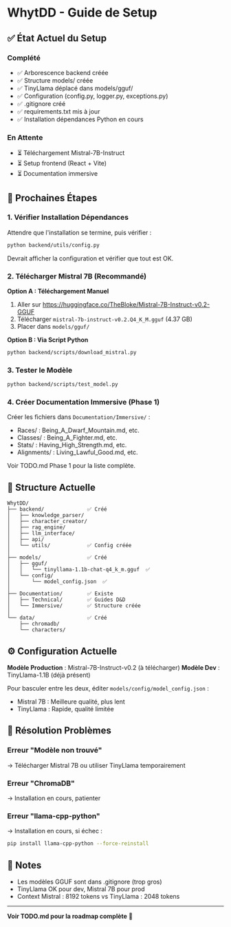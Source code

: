 # WhytDD - Guide de Setup

## ✅ État Actuel du Setup

### Complété
- ✅ Arborescence backend créée
- ✅ Structure models/ créée
- ✅ TinyLlama déplacé dans models/gguf/
- ✅ Configuration (config.py, logger.py, exceptions.py)
- ✅ .gitignore créé
- ✅ requirements.txt mis à jour
- ✅ Installation dépendances Python en cours

### En Attente
- ⏳ Téléchargement Mistral-7B-Instruct
- ⏳ Setup frontend (React + Vite)
- ⏳ Documentation immersive

## 🚀 Prochaines Étapes

### 1. Vérifier Installation Dépendances

Attendre que l'installation se termine, puis vérifier :

```bash
python backend/utils/config.py
```

Devrait afficher la configuration et vérifier que tout est OK.

### 2. Télécharger Mistral 7B (Recommandé)

**Option A : Téléchargement Manuel**
1. Aller sur https://huggingface.co/TheBloke/Mistral-7B-Instruct-v0.2-GGUF
2. Télécharger `mistral-7b-instruct-v0.2.Q4_K_M.gguf` (4.37 GB)
3. Placer dans `models/gguf/`

**Option B : Via Script Python**

```bash
python backend/scripts/download_mistral.py
```

### 3. Tester le Modèle

```bash
python backend/scripts/test_model.py
```

### 4. Créer Documentation Immersive (Phase 1)

Créer les fichiers dans `Documentation/Immersive/` :
- Races/ : Being_A_Dwarf_Mountain.md, etc.
- Classes/ : Being_A_Fighter.md, etc.
- Stats/ : Having_High_Strength.md, etc.
- Alignments/ : Living_Lawful_Good.md, etc.

Voir TODO.md Phase 1 pour la liste complète.

## 📂 Structure Actuelle

```
WhytDD/
├── backend/              ✅ Créé
│   ├── knowledge_parser/
│   ├── character_creator/
│   ├── rag_engine/
│   ├── llm_interface/
│   ├── api/
│   └── utils/            ✅ Config créée
│
├── models/               ✅ Créé
│   ├── gguf/
│   │   └── tinyllama-1.1b-chat-q4_k_m.gguf  ✅
│   └── config/
│       └── model_config.json  ✅
│
├── Documentation/        ✅ Existe
│   ├── Technical/        ✅ Guides D&D
│   └── Immersive/        ✅ Structure créée
│
└── data/                 ✅ Créé
    ├── chromadb/
    └── characters/
```

## ⚙️ Configuration Actuelle

**Modèle Production** : Mistral-7B-Instruct-v0.2 (à télécharger)
**Modèle Dev** : TinyLlama-1.1B (déjà présent)

Pour basculer entre les deux, éditer `models/config/model_config.json` :
- Mistral 7B : Meilleure qualité, plus lent
- TinyLlama : Rapide, qualité limitée

## 🐛 Résolution Problèmes

### Erreur "Modèle non trouvé"
→ Télécharger Mistral 7B ou utiliser TinyLlama temporairement

### Erreur "ChromaDB"
→ Installation en cours, patienter

### Erreur "llama-cpp-python"
→ Installation en cours, si échec :
```bash
pip install llama-cpp-python --force-reinstall
```

## 📝 Notes

- Les modèles GGUF sont dans .gitignore (trop gros)
- TinyLlama OK pour dev, Mistral 7B pour prod
- Context Mistral : 8192 tokens vs TinyLlama : 2048 tokens

---

**Voir TODO.md pour la roadmap complète** 🎯
